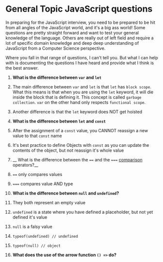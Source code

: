 # General Topic JavaScript questions

In preparing for the JavaScript interview, you need to be prepared to be hit from all angles of the JavaScript world, and it's a big ass world! Some questions are pretty straight forward and want to test your general knowledge of the language. Others are really out of left field and require a lot of specific domain knowledge and deep deep understanding of JavaScript from a Computer Science perspective.

Where you fall in that range of questions, I can't tell you. But what I can help with is documenting the questions I have heard and provide what I think is the best answer.

1. __What is the difference between `var` and `let`__

  1. The main difference between `var` and `let` is that `let` has `block scope`. What this means is that when you are using the `let` keyword, it will die inside the block that is defining it. This concept is called `garbage collection`. `var` on the other hand only respects `functional scope`.
  1. Another difference is that the `let` keyword does NOT get hoisted

1. __What is the difference between `let` and `const`__

  1. After the assignment of a `const` value, you CANNOT reassign a new value to that `const` name
  1. It's best practice to define Objects with `const` as you can update the contents of the object, but not reassign it's whole value

1. __ What is the difference between the `==` and the `===` [comparison](https://developer.mozilla.org/en-US/docs/Web/JavaScript/Guide/Expressions_and_Operators#Comparison_operators) operators?__

  1. `==` only compares values
  1. `===` compares value AND type

1. __What is the difference between `null` and `undefined`?__

  1. They both represent an empty value
  1. `undefined` is a state where you have defined a placeholder, but not yet defined it's value
  1. `null` is a falsy value
  1. `typeof(undefined) // undefined`
  1. `typeof(null) // object`

1. __What does the use of the arrow function `() =>` do?__
